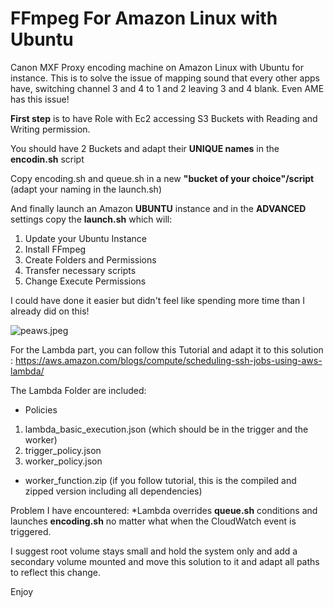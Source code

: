 # FFmpeg For Amazon Linux with Ubuntu

Canon MXF Proxy encoding machine on Amazon Linux with Ubuntu for instance. This is to solve the issue of mapping sound that every other apps have, switching channel 3 and 4 to 1 and 2 leaving 3 and 4 blank. Even AME has this issue!

**First step** is to have Role with Ec2 accessing S3 Buckets with Reading and Writing permission.

You should have 2 Buckets and adapt their **UNIQUE names** in the **encodin.sh** script

Copy encoding.sh and queue.sh in a new **"bucket of your choice"/script** (adapt your naming in the launch.sh)

And finally launch an Amazon **UBUNTU** instance and in the **ADVANCED** settings copy the **launch.sh** which will:

1. Update your Ubuntu Instance
2. Install FFmpeg
3. Create Folders and Permissions
4. Transfer necessary scripts
5. Change Execute Permissions

I could have done it easier but didn't feel like spending more time than I already did on this!

![peaws.jpeg](https://images.zenhubusercontent.com/5b191e8c80f2a54a594719b5/5e1e0371-5cb8-4fa4-ab95-cf41a3906cef)

For the Lambda part, you can follow this Tutorial and adapt it to this solution : https://aws.amazon.com/blogs/compute/scheduling-ssh-jobs-using-aws-lambda/

The Lambda Folder are included:
* Policies
1. lambda_basic_execution.json (which should be in the trigger and the worker)
2. trigger_policy.json
3. worker_policy.json
* worker_function.zip (if you follow tutorial, this is the compiled and zipped version including all dependencies)

Problem I have encountered:
*Lambda overrides **queue.sh** conditions and launches **encoding.sh** no matter what when the CloudWatch event is triggered.

I suggest root volume stays small and hold the system only and add a secondary volume mounted and move this solution to it and adapt all paths to reflect this change.

Enjoy
